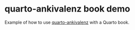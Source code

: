 # quarto-ankivalenz book demo

Example of how to use [quarto-ankivalenz](https://github.com/vangberg/quarto-ankivalenz)
with a Quarto book.
